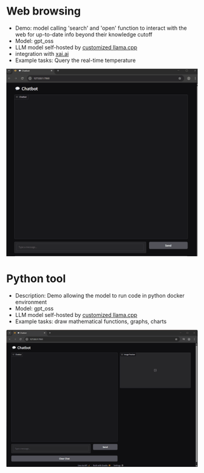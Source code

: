 # Web browsing
* Demo: model calling 'search' and 'open' function to interact with the web for up-to-date info beyond their knowledge cutoff
* Model: gpt_oss
* LLM model self-hosted by [customized llama.cpp](https://github.com/avble/av_llm)
* integration with [xai.ai](https://exa.ai/)
* Example tasks: Query the real-time temperature
<img src="https://raw.githubusercontent.com/avble/av_llm/main/docs/images/gpt_oss_tool_web_search_3.gif" alt="Demo web browsing" width="800" />


# Python tool
* Description: Demo allowing the model to run code in python docker environment
* Model: gpt_oss
* LLM model self-hosted by [customized llama.cpp](https://github.com/avble/av_llm)
* Example tasks: draw mathematical functions, graphs, charts
<img src="https://raw.githubusercontent.com/avble/av_llm/main/docs/images/gpt_oss_python_01.gif" alt="Tool python" width="800" />


